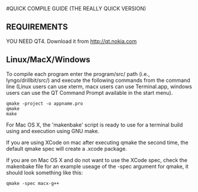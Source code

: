 #QUICK COMPILE GUIDE
(THE REALLY QUICK VERSION)

REQUIREMENTS
------------
YOU NEED QT4. Download it from http://qt.nokia.com

Linux/MacX/Windows
------------------
To compile each program enter the program/src/ path (i.e., lyngo/drillbit/src/)
and execute the following commands from the command line (Linux users can use
xterm, macx users can use Terminal.app, windows users can use the QT Command
Prompt available in the start menu).

	qmake -project -o appname.pro
	qmake
	make

For Mac OS X, the 'makenbake' script is ready to use for a terminal build using
and execution using GNU make.

If you are using XCode on mac after executing qmake the second time, the default
qmake spec will create a .xcode package.

If you are on Mac OS X and do not want to use the XCode spec, check the
makenbake file for an example useage of the -spec argument for qmake,
it should look something like this:

	qmake -spec macx-g++

